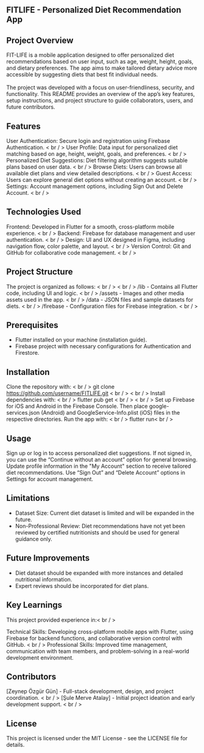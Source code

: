 ## FITLIFE - Personalized Diet Recommendation App
## Project Overview
FIT-LIFE is a mobile application designed to offer personalized diet recommendations based on user input, such as age, weight, height, goals, and dietary preferences. The app aims to make tailored dietary advice more accessible by suggesting diets that best fit individual needs. <br/>
<br/>
The project was developed with a focus on user-friendliness, security, and functionality. This README provides an overview of the app’s key features, setup instructions, and project structure to guide collaborators, users, and future contributors. <br/>

## Features
User Authentication: Secure login and registration using Firebase Authentication. < br / >
User Profile: Data input for personalized diet matching based on age, height, weight, goals, and preferences. < br / >
Personalized Diet Suggestions: Diet filtering algorithm suggests suitable plans based on user data. < br / >
Browse Diets: Users can browse all available diet plans and view detailed descriptions. < br / >
Guest Access: Users can explore general diet options without creating an account. < br / >
Settings: Account management options, including Sign Out and Delete Account. < br / >

## Technologies Used
Frontend: Developed in Flutter for a smooth, cross-platform mobile experience. < br / >
Backend: Firebase for database management and user authentication. < br / >
Design: UI and UX designed in Figma, including navigation flow, color palette, and layout. < br / >
Version Control: Git and GitHub for collaborative code management. < br / >

## Project Structure
The project is organized as follows: < br / >
< br / >
/lib - Contains all Flutter code, including UI and logic. < br / >
/assets - Images and other media assets used in the app. < br / >
/data - JSON files and sample datasets for diets. < br / >
/firebase - Configuration files for Firebase integration. < br / >

## Prerequisites
- Flutter installed on your machine (installation guide).
- Firebase project with necessary configurations for Authentication and Firestore.

## Installation
Clone the repository with: < br / >
git clone https://github.com/username/FITLIFE.git < br / >
< br / >
Install dependencies with: < br / >
flutter pub get < br / >
< br / >
Set up Firebase for iOS and Android in the Firebase Console. Then place google-services.json (Android) and GoogleService-Info.plist (iOS) files in the respective directories. Run the app with: < br / >
flutter run< br / >

## Usage
Sign up or log in to access personalized diet suggestions. If not signed in, you can use the “Continue without an account” option for general browsing. Update profile information in the "My Account" section to receive tailored diet recommendations. Use “Sign Out” and “Delete Account” options in Settings for account management.

## Limitations
- Dataset Size: Current diet dataset is limited and will be expanded in the future.
- Non-Professional Review: Diet recommendations have not yet been reviewed by certified nutritionists and should be used for general guidance only.

## Future Improvements
- Diet dataset should be expanded with more instances and detailed nutritional information.
- Expert reviews should be incorporated for diet plans.

## Key Learnings
This project provided experience in:< br / >

Technical Skills: Developing cross-platform mobile apps with Flutter, using Firebase for backend functions, and collaborative version control with GitHub. < br / >
Professional Skills: Improved time management, communication with team members, and problem-solving in a real-world development environment. 

## Contributors
[Zeynep Özgür Gün] - Full-stack development, design, and project coordination. < br / >
[Şule Merve Atalay] - Initial project ideation and early development support. < br / >

## License
This project is licensed under the MIT License - see the LICENSE file for details.

